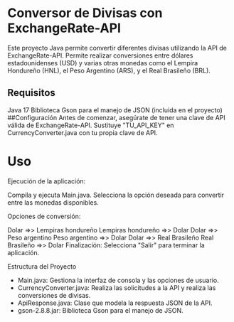 # Conversor de Divisas con ExchangeRate-API
Este proyecto Java permite convertir diferentes divisas utilizando la API de ExchangeRate-API. Permite realizar conversiones entre dólares estadounidenses (USD) y varias otras monedas como el Lempira Hondureño (HNL), el Peso Argentino (ARS), y el Real Brasileño (BRL).

## Requisitos
Java 17
Biblioteca Gson para el manejo de JSON (incluida en el proyecto)
##Configuración
Antes de comenzar, asegúrate de tener una clave de API válida de ExchangeRate-API. Sustituye "TU_API_KEY" en CurrencyConverter.java con tu propia clave de API.

# Uso
Ejecución de la aplicación:

Compila y ejecuta Main.java.
Selecciona la opción deseada para convertir entre las monedas disponibles.

Opciones de conversión:

Dolar =>> Lempiras hondureño
Lempiras hondureño =>> Dolar
Dolar =>> Peso argentino
Peso argentino =>> Dolar
Dolar =>> Real Brasileño
Real Brasileño =>> Dolar
Finalización:
Selecciona "Salir" para terminar la aplicación.

Estructura del Proyecto


- Main.java: Gestiona la interfaz de consola y las opciones de usuario.
- CurrencyConverter.java: Realiza las solicitudes a la API y realiza las conversiones de divisas.
- ApiResponse.java: Clase que modela la respuesta JSON de la API.
- gson-2.8.8.jar: Biblioteca Gson para el manejo de JSON.
